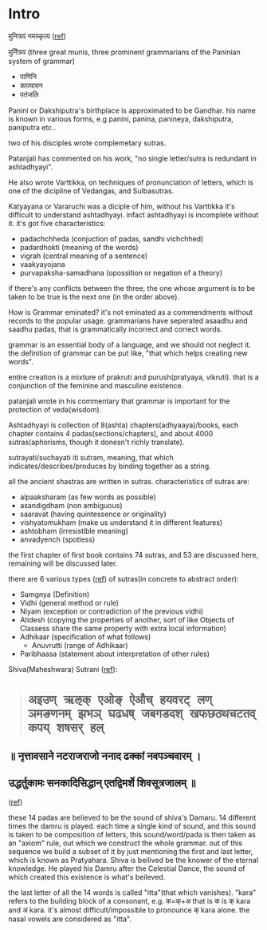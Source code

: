 # Intro

मुनित्रयं नमस्कृत्य ([ref](https://www.wisdomlib.org/definition/munitraya))

मुनिॆॆत्रय (three great munis, three prominent grammarians of the Paninian system of grammar) 
- पाणिनि
- कात्यायन
- पतंजलि
 
Panini or Dakshiputra's birthplace is approximated to be Gandhar. his name is known in various forms, e.g panini, panina, panineya, dakshiputra, paniputra etc..

two of his disciples wrote complemetary sutras.

Patanjali has commented on his work, "no single letter/sutra is redundant in ashtadhyayi".

He also wrote Varttikka, on techniques of pronunciation of letters, which is one of the dicipline of Vedangas, and Sulbasutras.

Katyayana or Vararuchi was a diciple of him, without his Varttikka it's difficult to understand ashtadhyayi. infact ashtadhyayi is incomplete without it.
it's got five characteristics:
- padachchheda (conjuction of padas, sandhi vichchhed)
- padardhokti (meaning of the words)
- vigrah (central meaning of a sentence)
- vaakyayojana
- purvapaksha-samadhana (opossition or negation of a theory)

if there's any conflicts between the three, the one whose argument is to be taken to be true is the next one (in the order above).

How is Grammar eminated?
it's not eminated as a commendments without records to the popular usage.
grammarians have seperated asaadhu and saadhu padas, that is grammatically incorrect and correct words.

grammar is an essential body of a language, and we should not neglect it.
the definition of grammar can be put like, "that which helps creating new words".

entire creation is a mixture of prakruti and purush(pratyaya, vikruti). that is a conjunction of the feminine and masculine existence.

patanjali wrote in his commentary that grammar is important for the protection of veda(wisdom).

Ashtadhyayi is collection of 8(ashta) chapters(adhyaaya)/books, each chapter contains 4 padas(sections/chapters), and about 4000 sutras(aphorisms, though it donesn't richly translate).

sutrayati/suchayati iti sutram, meaning, that which indicates/describes/produces by binding together as a string.

all the ancient shastras are written in sutras. characteristics of sutras are:
- alpaaksharam (as few words as possible)
- asandigdham (non ambiguous)
- saaravat (having quintessence or originality)
- vishyatomukham (make us understand it in different features)
- ashtobham (irresistible meaning)
- anvadyench (spotless)

the first chapter of first book contains 74 sutras, and 53 are discussed here, remaining will be discussed later.

there are 6 various types ([ref](https://www.learnsanskrit.org/panini/structure/)) of sutras(in concrete to abstract order):
- Samgnya (Definition)
- Vidhi (general method or rule)
- Niyam (exception or contradiction of the previous vidhi)
- Atidesh (copying the properties of another, sort of like Objects of Classess share the same property with extra local information)
- Adhikaar (specification of what follows)
    - Anuvrutti (range of Adhikaar)
- Paribhaasa (statement about interpretation of other rules)

Shiva(Maheshwara) Sutrani ([ref](https://www.youtube.com/watch?v=3B6-u8c7Xp8)):
> # `अइउण् ऋऌक् एओङ् ऐऔच् हयवरट् लण् ञमङणनम् झभञ् घढधष् जबगडदश् खफछठथचटतव् कपय् शषसर् हल्`

## ॥ नृत्तावसाने नटराजराजो ननाद ढक्कां नवपञ्चवारम् ।
## उद्धर्तुकामः सनकादिसिद्धान् एतद्विमर्शे शिवसूत्रजालम् ॥
([ref](https://ashtadhyayi.com/shivasutra/))

these 14 padas are believed to be the sound of shiva's Damaru. 14 different times the damru is played. each time a single kind of sound, and this sound is taken to be composition of letters, this sound/word/pada is then taken as an "axiom" rule, out which we construct the whole grammar. out of this sequence we build a subset of it by just mentioning the first and last letter, which is known as Pratyahara. Shiva is beilived be the knower of the eternal knowledge. He played his Damru after the Celestial Dance, the sound of which created this existence is what's beileved.

the last letter of all the 14 words is called "itta"(that which vanishes). "kara" refers to the building block of a consonant, e.g. क=क्+अ that is क is क् kara and अ kara. it's almost difficult/impossible to pronounce क् kara alone. the nasal vowels are considered as "itta".